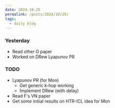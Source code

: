 ```yaml
---
date: 2024-10-25
permalink: /posts/2024/10/25/
tags:
  - daily blog
---
```


### Yesterday
- Read other O paper
- Worked on DRew Lyapunov PR

### TODO
- Lyapunov PR (for Mon)
  - Get generic k-hop working
  - Implement DRew (with delay)
- Read F's VN paper
- Get *some* intiial results on HTR-ICL idea for Mon


